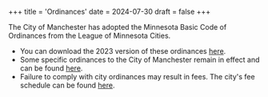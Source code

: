 +++
title = 'Ordinances'
date = 2024-07-30
draft = false
+++

The City of Manchester has adopted the Minnesota Basic Code of Ordinances from the League of Minnesota Cities.
- You can download the 2023 version of these ordinances [here](/pdf/Full_MBC_2023.pdf).
- Some specific ordinances to the City of Manchester remain in effect and can be found [here](/pdf/City_Ordinances.pdf).
- Failure to comply with city ordinances may result in fees. The city's fee schedule can be found [here](/feeschedule/).